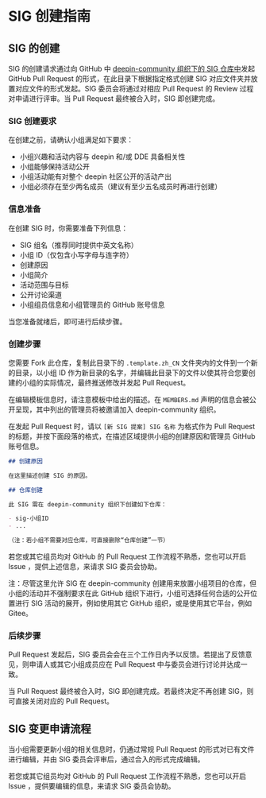 # SIG 创建指南

## SIG 的创建

SIG 的创建请求通过向 GitHub 中 [deepin-community 组织下的 SIG 仓库中](https://github.com/deepin-community/SIG/)发起 GitHub Pull Request 的形式，在此目录下根据指定格式创建 SIG 对应文件夹并放置对应文件的形式发起。SIG 委员会将通过对相应 Pull Request 的 Review 过程对申请进行评审。当 Pull Request 最终被合入时，SIG 即创建完成。

### SIG 创建要求

在创建之前，请确认小组满足如下要求：

- 小组兴趣和活动内容与 deepin 和/或 DDE 具备相关性
- 小组能够保持活动公开
- 小组活动能有对整个 deepin 社区公开的活动产出
- 小组必须存在至少两名成员（建议有至少五名成员时再进行创建）

### 信息准备

在创建 SIG 时，你需要准备下列信息：

- SIG 组名（推荐同时提供中英文名称）
- 小组 ID（仅包含小写字母与连字符）
- 创建原因
- 小组简介
- 活动范围与目标
- 公开讨论渠道
- 小组组员信息和小组管理员的 GitHub 账号信息

当您准备就绪后，即可进行后续步骤。

### 创建步骤

您需要 Fork 此仓库，复制此目录下的 `.template.zh_CN` 文件夹内的文件到一个新的目录，以小组 ID 作为新目录的名字，并编辑此目录下的文件以使其符合您要创建的小组的实际情况，最终推送修改并发起 Pull Request。

在编辑模板信息时，请注意模板中给出的描述。在 `MEMBERS.md` 声明的信息会被公开呈现，其中列出的管理员将被邀请加入 deepin-community 组织。

在发起 Pull Request 时，请以 `[新 SIG 提案] SIG 名称` 为格式作为 Pull Request 的标题，并按下面段落的格式，在描述区域提供小组的创建原因和管理员 GitHub 账号信息。

``` markdown
## 创建原因

在这里描述创建 SIG 的原因。

## 仓库创建

此 SIG 需在 deepin-community 组织下创建如下仓库：

- sig-小组ID
- ...

（注：若小组不需要对应仓库，可直接删除“仓库创建”一节）
```

若您或其它组员均对 GitHub 的 Pull Request 工作流程不熟悉，您也可以开启 Issue ，提供上述信息，来请求 SIG 委员会协助。

注：尽管这里允许 SIG 在 deepin-community 创建用来放置小组项目的仓库，但小组的活动并不强制要求在此 GitHub 组织下进行，小组可选择任何合适的公开位置进行 SIG 活动的展开，例如使用其它 GitHub 组织，或是使用其它平台，例如 Gitee。

### 后续步骤

Pull Request 发起后，SIG 委员会会在三个工作日内予以反馈。若提出了反馈意见，则申请人或其它小组成员应在 Pull Request 中与委员会进行讨论并达成一致。

当 Pull Request 最终被合入时，SIG 即创建完成。若最终决定不再创建 SIG，则可直接关闭对应的 Pull Request。

## SIG 变更申请流程

当小组需要更新小组的相关信息时，仍通过常规 Pull Request 的形式对已有文件进行编辑，并由 SIG 委员会评审后，通过合入的形式完成编辑。

若您或其它组员均对 GitHub 的 Pull Request 工作流程不熟悉，您也可以开启 Issue ，提供要编辑的信息，来请求 SIG 委员会协助。
